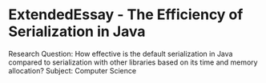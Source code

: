 # ExtendedEssay - The Efficiency of Serialization in Java
Research Question:  How effective is the default serialization in Java compared to serialization with other libraries based on its time and memory allocation?
Subject:  Computer Science
